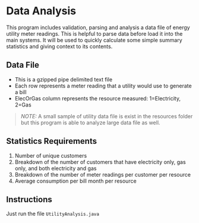 # Data Analysis
This program includes validation, parsing and analysis a data file of energy utility meter readings. This is helpful to parse data before load it into the main systems. It will be used to quickly calculate some simple summary statistics and giving context to its contents.

## Data File
* This is a gzipped pipe delimited text file
* Each row represents a meter reading that a utility would use to generate a bill
* ElecOrGas column represents the resource measured: 1=Electricity, 2=Gas
> *NOTE:* A small sample of utility data file is exist in the resources folder but this program is able to analyze large data file as well.

## Statistics Requirements
1. Number of unique customers
2. Breakdown of the number of customers that have electricity only, gas only, and both electricity and gas
3. Breakdown of the number of meter readings per customer per resource
4. Average consumption per bill month per resource

## Instructions
Just run the file `UtilityAnalysis.java`